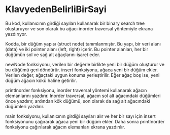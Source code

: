 # KlavyedenBelirliBirSayi
Bu kod, kullanıcının girdiği sayıları kullanarak bir binary search tree oluşturuyor ve son olarak bu ağacı inorder traversal yöntemiyle ekrana yazdırıyor.

Kodda, bir düğüm yapısı (struct node) tanımlanmıştır. Bu yapı, bir veri alanı (data) ve iki pointer alanı (left, right) içerir. Bu pointer alanları, her bir düğümün sol ve sağ alt ağaçlarını işaret eder.

newNode fonksiyonu, verilen bir değerle birlikte yeni bir düğüm oluşturur ve bu düğümü geri döndürür. insert fonksiyonu, ağaca yeni bir düğüm ekler. Verilen değer, ağaçtaki uygun konuma yerleştirilir. Eğer ağaç boş ise, yeni düğüm ağacın kökü haline getirilir.

printInorder fonksiyonu, inorder traversal yöntemi kullanarak ağacın elemanlarını yazdırır. Inorder traversal, ağacın sol alt ağacındaki düğümleri önce yazdırır, ardından kök düğümü, son olarak da sağ alt ağacındaki düğümleri yazdırır.

main fonksiyonu, kullanıcının girdiği sayıları alır ve her bir sayı için insert fonksiyonunu çağırarak ağaca yeni bir düğüm ekler. Daha sonra printInorder fonksiyonu çağırılarak ağacın elemanları ekrana yazdırılır.
